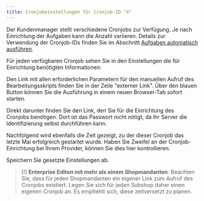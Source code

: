 ```yaml
---
title: Cronjobeinstellungen für Cronjob-ID "X"
---
```


Der Kundenmanager stellt verschiedene Cronjobs zur Verfügung. Je nach Einrichtung der Aufgaben kann die Anzahl variieren. Details zur Verwendung der Cronjob-IDs finden Sie im Abschnitt [Aufgaben automatisch ausführen](../050_Aufgaben_automatisch_ausfuehren).

Für jeden verfügbaren Cronjob sehen Sie in den Einstellungen die für Einrichtung benötigten Informationen:

Den Link mit allen erforderlichen Parametern für den manuellen Aufruf des Bearbeitungsskripts finden Sie in der Zeile "externer Link". Über den blauen Button können Sie die Ausführung in einem neuen Browser-Tab sofort starten.

Direkt darunter finden Sie den Link, den Sie für die Einrichtung des Cronjobs benötigen. Dort ist das Passwort nicht nötigt, da Ihr Server die Identifizierung selbst durchführen kann.

Nachfolgend wird ebenfalls die Zeit gezeigt, zu der dieser Cronjob das letzte Mal erfolgreich gestartet wurde. Haben Sie Zweifel an der Cronjob-Einrichtung bei Ihrem Provider, können Sie dies hier kontrollieren.

Speichern Sie gesetzte Einstellungen ab.

> [!] **Enterprise Editon mit mehr als einem Shopmandanten**: Beachten Sie, dass für jeden Shopmandanten ein eigener Link zum Aufruf des Cronjobs existiert. Legen Sie sich für jeden Subshop daher einen eigenen Cronjob an. Es empfiehlt sich, diese zeitversetzt zu planen.
